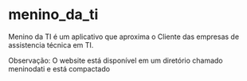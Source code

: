# menino_da_ti

Menino da TI é um aplicativo que aproxima o Cliente das empresas de assistencia técnica em TI.

Observação: O website está disponível em um diretório chamado meninodati e está compactado
